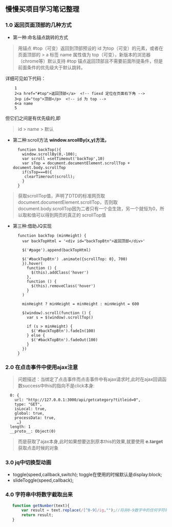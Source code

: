 ## 慢慢买项目学习笔记整理

### 1.0 返回页面顶部的几种方式
- 第一种:命名锚点跳转的方式
> 用锚点 #top（可变）返回到顶部预设的 id 为top（可变）的元素，或者在页面顶部的 > a 标签 name 属性值为 top（可变），新版本的浏览器（chrome等）默认支持 #top 
> 锚点返回顶部且不需要前面所提条件，但是前面条件的优先级大于默认跳转。 

详细可见如下代码：

        1
        2<a href="#top">返回顶部</a>  <!-- fiexd 定位在页面右下角 -->
        3<p id="top">顶部</p>  <!-- id 为 top -->
        4<a name
        5

但它们之间是有优先级的,即
> id > name > 默认        

- 第二种:scroll方法
**window.srcollBy(x,y)方法，**

        function backTop(){
          window.scrollBy(0,-100);
          var scroll =setTimeout('backTop',10)
          var sTop = document.documentElement.scrollTop + document.body.scrollTop
          if(sTop===0){
           clearTimerout(scroll);
          }
        }

>获取scrollTop值，声明了DTD的标准网页取document.documentElement.scrollTop，否则取 document.body.scrollTop因为二者只有一个会生效，另一个就恒为0，所以取和值可以得到网页的真正的 scrollTop值

- 第三种:借助JQ实现

        function backTop (minHeight) {
          var backTopHtml = '<div id="backTopBtn">返回顶部</div>'

          $('#page').append(backTopHtml)

          $('#backTopBtn') .animate({scrollTop: 0}, 700)
          }).hover(
            function () {
              $(this).addClass('hover')
            },
            function () {
              $(this).removeClass('hover')
            }
          )

          minHeight ? minHeight = minHeight : minHeight = 600

          $(window).scroll(function () {
            var s = $(window).scrollTop()

            if (s > minHeight) {
              $('#backTopBtn').fadeIn(100)
            } else {
              $('#backTopBtn').fadeOut(100)
            }
          })
        }

### 2.0 在点击事件中使用ajax注意

> 问题描述：当绑定了点击事件而点击事件中有ajax请求时,此时在ajax回调函数success中this的指向不是click本身:

    
      0: {
        url: "http://127.0.0.1:3000/api/getcategory?titleid=0", 
        type: "GET", 
        isLocal: true, 
        global: true, 
        processData: true,
         …}
      length: 1
      __proto__: Object(0)

> 而是获取了ajax本身,此时如果想要达到原本this的效果,就要使用 **e.target**获取点击时候的对象

<!-- ssh-key -t rsa -C " 376005455@qq.com"
ssh-keyen -t rsa -C "" -->


### 3.0 jq中切换型动画


- toggle(speed,callback,switch);
        toggle在使用的时候默认是display:block;
- slideToggle(speed,callback);

### 4.0 字符串中将数字截取出来
```javascript
   function getNumber(text){
       var result = text.replace(/[^0-9]/ig,"");//将非0-9数字中的任何字符转为空 ,/ig表示全局并且忽略大小写
       return result;
   }
```

